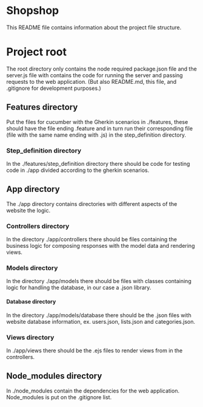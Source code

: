 # Shopshop
This README file contains information about the project file structure.

# Project root
The root directory only contains the node required package.json file and the server.js file with contains the code for running the server and passing requests to the web application. (But also README.md, this file, and .gitignore for development purposes.)

## Features directory
Put the files for cucumber with the Gherkin scenarios in ./features, these should have the file ending .feature and in turn run their corresponding file (file with the same name ending with .js) in the step_definition directory.

### Step_definition directory
In the ./features/step_definition directory there should be code for testing code in ./app divided according to the gherkin scenarios.

## App directory
The ./app directory contains directories with different aspects of the website the logic.

### Controllers directory
In the directory ./app/controllers there should be files containing the business logic for composing responses with the model data and rendering views.

### Models directory
In the directory ./app/models there should be files with classes containing logic for handling the database, in our case a .json library.

#### Database directory
In the directory ./app/models/database there should be the .json files with website database information, ex. users.json, lists.json and categories.json.

### Views directory
In ./app/views there should be the .ejs files to render views from in the controllers.

## Node_modules directory
In ./node_modules contain the dependencies for the web application. Node_modules is put on the .gitignore list.
